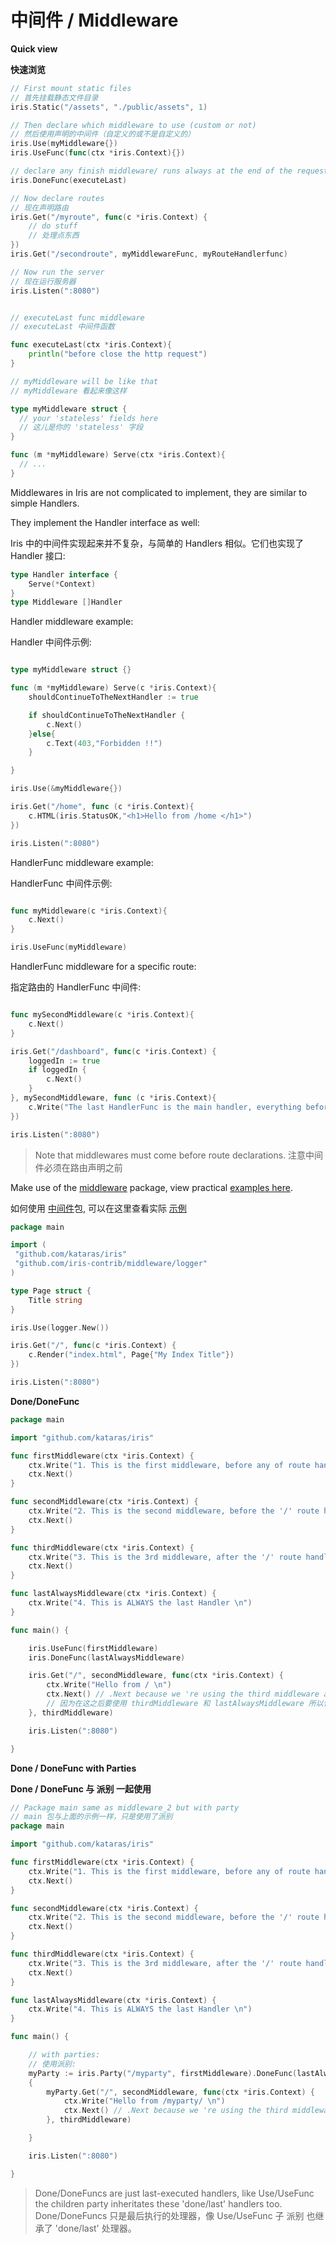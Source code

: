 # 中间件 / Middleware

**Quick view**

**快速浏览**

```go
// First mount static files
// 首先挂载静态文件目录
iris.Static("/assets", "./public/assets", 1)

// Then declare which middleware to use (custom or not)
// 然后使用声明的中间件（自定义的或不是自定义的）
iris.Use(myMiddleware{})
iris.UseFunc(func(ctx *iris.Context){})

// declare any finish middleware/ runs always at the end of the request using .Done/.DoneFunc
iris.DoneFunc(executeLast)

// Now declare routes
// 现在声明路由
iris.Get("/myroute", func(c *iris.Context) {
    // do stuff
    // 处理点东西
})
iris.Get("/secondroute", myMiddlewareFunc, myRouteHandlerfunc)

// Now run the server
// 现在运行服务器
iris.Listen(":8080")


// executeLast func middleware 
// executeLast 中间件函数

func executeLast(ctx *iris.Context){
    println("before close the http request")
}

// myMiddleware will be like that
// myMiddleware 看起来像这样

type myMiddleware struct {
  // your 'stateless' fields here
  // 这儿是你的 'stateless' 字段
}

func (m *myMiddleware) Serve(ctx *iris.Context){
  // ...
}

```

Middlewares in Iris are not complicated to implement, they are similar to simple Handlers.

They implement the Handler interface as well:

Iris 中的中间件实现起来并不复杂，与简单的 Handlers 相似。它们也实现了 Handler 接口:


```go
type Handler interface {
    Serve(*Context)
}
type Middleware []Handler
```

Handler middleware example:

Handler 中间件示例:

```go

type myMiddleware struct {}

func (m *myMiddleware) Serve(c *iris.Context){
    shouldContinueToTheNextHandler := true

    if shouldContinueToTheNextHandler {
        c.Next()
    }else{
        c.Text(403,"Forbidden !!")
    }

}

iris.Use(&myMiddleware{})

iris.Get("/home", func (c *iris.Context){
    c.HTML(iris.StatusOK,"<h1>Hello from /home </h1>")
})

iris.Listen(":8080")
```

HandlerFunc middleware example:

HandlerFunc 中间件示例:

```go

func myMiddleware(c *iris.Context){
    c.Next()
}

iris.UseFunc(myMiddleware)

```

HandlerFunc middleware for a specific route:

指定路由的 HandlerFunc 中间件:

```go

func mySecondMiddleware(c *iris.Context){
    c.Next()
}

iris.Get("/dashboard", func(c *iris.Context) {
    loggedIn := true
    if loggedIn {
        c.Next()
    }
}, mySecondMiddleware, func (c *iris.Context){
    c.Write("The last HandlerFunc is the main handler, everything before that is middleware for this route /dashboard")
})

iris.Listen(":8080")

```

> Note that middlewares must come before route declarations.
> 注意中间件必须在路由声明之前

Make use of the [middleware](https://github.com/iris-contrib/middleware) package, view practical [examples here](https://github.com/iris-contrib/examples).

如何使用 [中间件](https://github.com/iris-contrib/middleware)包, 可以在这里查看实际 [示例](https://github.com/iris-contrib/examples)

```go
package main

import (
 "github.com/kataras/iris"
 "github.com/iris-contrib/middleware/logger"
)

type Page struct {
    Title string
}

iris.Use(logger.New())

iris.Get("/", func(c *iris.Context) {
    c.Render("index.html", Page{"My Index Title"})
})

iris.Listen(":8080")
```

**Done\/DoneFunc**

```go
package main

import "github.com/kataras/iris"

func firstMiddleware(ctx *iris.Context) {
    ctx.Write("1. This is the first middleware, before any of route handlers \n")
    ctx.Next()
}

func secondMiddleware(ctx *iris.Context) {
    ctx.Write("2. This is the second middleware, before the '/' route handler \n")
    ctx.Next()
}

func thirdMiddleware(ctx *iris.Context) {
    ctx.Write("3. This is the 3rd middleware, after the '/' route handler \n")
    ctx.Next()
}

func lastAlwaysMiddleware(ctx *iris.Context) {
    ctx.Write("4. This is ALWAYS the last Handler \n")
}

func main() {

    iris.UseFunc(firstMiddleware)
    iris.DoneFunc(lastAlwaysMiddleware)

    iris.Get("/", secondMiddleware, func(ctx *iris.Context) {
        ctx.Write("Hello from / \n")
        ctx.Next() // .Next because we 're using the third middleware after that, and lastAlwaysMiddleware also
        // 因为在这之后要使用 thirdMiddleware 和 lastAlwaysMiddleware 所以使用 .Next
    }, thirdMiddleware)

    iris.Listen(":8080")

}


```

**Done / DoneFunc with Parties**

**Done / DoneFunc 与 派别 一起使用**

```go
// Package main same as middleware_2 but with party
// main 包与上面的示例一样，只是使用了派别
package main

import "github.com/kataras/iris"

func firstMiddleware(ctx *iris.Context) {
    ctx.Write("1. This is the first middleware, before any of route handlers \n")
    ctx.Next()
}

func secondMiddleware(ctx *iris.Context) {
    ctx.Write("2. This is the second middleware, before the '/' route handler \n")
    ctx.Next()
}

func thirdMiddleware(ctx *iris.Context) {
    ctx.Write("3. This is the 3rd middleware, after the '/' route handler \n")
    ctx.Next()
}

func lastAlwaysMiddleware(ctx *iris.Context) {
    ctx.Write("4. This is ALWAYS the last Handler \n")
}

func main() {

    // with parties:
    // 使用派别:
    myParty := iris.Party("/myparty", firstMiddleware).DoneFunc(lastAlwaysMiddleware)
    {
        myParty.Get("/", secondMiddleware, func(ctx *iris.Context) {
            ctx.Write("Hello from /myparty/ \n")
            ctx.Next() // .Next because we 're using the third middleware after that, and lastAlwaysMiddleware also
        }, thirdMiddleware)

    }

    iris.Listen(":8080")

}


```

> Done\/DoneFuncs are just last-executed handlers, like Use\/UseFunc the children party inheritates these 'done\/last' handlers too.
> Done/DoneFuncs 只是最后执行的处理器，像 Use/UseFunc 子 派别 也继承了 'done/last' 处理器。

